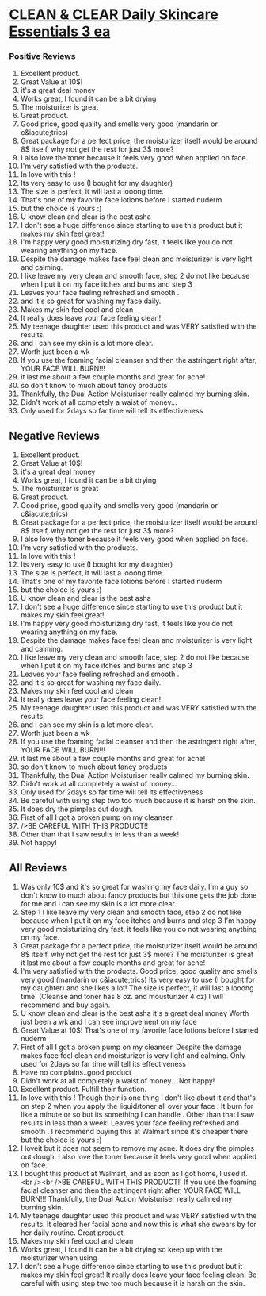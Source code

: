 # [CLEAN &amp; CLEAR Daily Skincare Essentials 3 ea](https://products.checkmycream.com/products/CLEAN-and-CLEAR-Daily-Skincare-Essentials-3-ea.html)

### Positive Reviews

<ol>
      <li>Excellent product.</li>
      <li>Great Value at 10$!  </li>
      <li>it&#x27;s a great deal money</li>
      <li>Works great, I found it can be a bit drying</li>
      <li>The moisturizer is great</li>
      <li>Great product.</li>
      <li>Good price, good quality and smells very good (mandarin or c&amp;iacute;trics)</li>
      <li>Great package for a perfect price, the moisturizer itself would be around 8$ itself, why not get the rest for just 3$ more?</li>
      <li>I also love the toner because it feels very good when applied on face.</li>
      <li>I&#x27;m very satisfied with the products.</li>
      <li>In love with this !</li>
      <li>Its very easy to use (I bought for my daughter)</li>
      <li>The size is perfect, it will last a looong time.</li>
      <li>That&#x27;s one of my favorite face lotions before I started nuderm</li>
      <li>but the choice is yours :)</li>
      <li>U know  clean and clear is the best asha</li>
      <li>I don&#x27;t see a huge difference since starting to use this product but it makes my skin feel great!</li>
      <li>I&#x27;m happy very good moisturizing dry fast, it feels like you do not wearing anything on my face.</li>
      <li>Despite the damage makes face feel clean and moisturizer is very light and calming.</li>
      <li>I like leave my very clean and smooth face, step 2 do not like because when I put it on my face itches and burns and step 3</li>
      <li>Leaves your face feeling refreshed and smooth .</li>
      <li>and it&#x27;s so great for washing my face daily.</li>
      <li>Makes my skin feel cool and clean</li>
      <li>It really does leave your face feeling clean!</li>
      <li>My teenage daughter used this product and was VERY satisfied with the results.</li>
      <li>and I can see my skin is a lot more clear.</li>
      <li>Worth just been a wk</li>
      <li>If you use the foaming facial cleanser and then the astringent right after, YOUR FACE WILL BURN!!!</li>
      <li>it last me about a few couple months and great for acne!</li>
      <li>so don&#x27;t know to much about fancy products</li>
      <li>Thankfully, the Dual Action Moisturiser really calmed my burning skin.</li>
      <li>Didn&#x27;t work at all completely a waist of money...</li>
      <li>Only used for 2days so far time will tell its effectiveness</li>
</ol>


<h2>Negative Reviews</h2>
<ol>
<li> Excellent product.</li>
<li> Great Value at 10$!  </li>
<li> it&#x27;s a great deal money</li>
<li> Works great, I found it can be a bit drying</li>
<li> The moisturizer is great</li>
<li> Great product.</li>
<li> Good price, good quality and smells very good (mandarin or c&amp;iacute;trics)</li>
<li> Great package for a perfect price, the moisturizer itself would be around 8$ itself, why not get the rest for just 3$ more?</li>
<li> I also love the toner because it feels very good when applied on face.</li>
<li> I&#x27;m very satisfied with the products.</li>
<li> In love with this !</li>
<li> Its very easy to use (I bought for my daughter)</li>
<li> The size is perfect, it will last a looong time.</li>
<li> That&#x27;s one of my favorite face lotions before I started nuderm</li>
<li> but the choice is yours :)</li>
<li> U know  clean and clear is the best asha</li>
<li> I don&#x27;t see a huge difference since starting to use this product but it makes my skin feel great!</li>
<li> I&#x27;m happy very good moisturizing dry fast, it feels like you do not wearing anything on my face.</li>
<li> Despite the damage makes face feel clean and moisturizer is very light and calming.</li>
<li> I like leave my very clean and smooth face, step 2 do not like because when I put it on my face itches and burns and step 3</li>
<li> Leaves your face feeling refreshed and smooth .</li>
<li> and it&#x27;s so great for washing my face daily.</li>
<li> Makes my skin feel cool and clean</li>
<li> It really does leave your face feeling clean!</li>
<li> My teenage daughter used this product and was VERY satisfied with the results.</li>
<li> and I can see my skin is a lot more clear.</li>
<li> Worth just been a wk</li>
<li> If you use the foaming facial cleanser and then the astringent right after, YOUR FACE WILL BURN!!!</li>
<li> it last me about a few couple months and great for acne!</li>
<li> so don&#x27;t know to much about fancy products</li>
<li> Thankfully, the Dual Action Moisturiser really calmed my burning skin.</li>
<li> Didn&#x27;t work at all completely a waist of money...</li>
<li> Only used for 2days so far time will tell its effectiveness</li>
<li> Be careful with using step two too much because it is harsh on the skin.</li>
<li> It does dry the pimples out dough.</li>
<li> First of all I got a broken pump on my cleanser.</li>
<li> /&gt;BE CAREFUL WITH THIS PRODUCT!!</li>
<li> Other than that I saw results in less than a week!</li>
<li> Not happy!</li>
</ol>

<h2>All Reviews</h2>

<ol>
    <li> Was only 10$ and it&#x27;s so great for washing my face daily. I&#x27;m a guy so don&#x27;t know to much about fancy products but this one gets the job done for me and I can see my skin is a lot more clear.</li>
    <li> Step 1 I like leave my very clean and smooth face, step 2 do not like because when I put it on my face itches and burns and step 3 I&#x27;m happy very good moisturizing dry fast, it feels like you do not wearing anything on my face.</li>
    <li> Great package for a perfect price, the moisturizer itself would be around 8$ itself, why not get the rest for just 3$ more? The moisturizer is great it last me about a few couple months and great for acne!</li>
    <li> I&#x27;m very satisfied with the products. Good price, good quality and smells very good (mandarin or c&amp;iacute;trics) Its very easy to use (I bought for my daughter) and she likes a lot! The size is perfect, it will last a looong time. (Cleanse and toner has 8 oz. and mousturizer 4 oz) I will recommend and buy again.</li>
    <li> U know  clean and clear is the best asha it&#x27;s a great deal money Worth just been a wk and I can see improvement on my face</li>
    <li> Great Value at 10$!  That&#x27;s one of my favorite face lotions before I started nuderm</li>
    <li> First of all I got a broken pump on my cleanser. Despite the damage makes face feel clean and moisturizer is very light and calming. Only used for 2days so far time will tell its effectiveness</li>
    <li> Have no complains..good product</li>
    <li> Didn&#x27;t work at all completely a waist of money... Not happy!</li>
    <li> Excellent product. Fulfill their function.</li>
    <li> In love with this ! Though their is one thing I don&#x27;t like about it and that&#x27;s on step 2 when you apply the liquid/toner all over your face . It burn for like a minute or so but its something I can handle . Other than that I saw results in less than a week! Leaves your face feeling refreshed and smooth . I recommend buying this at Walmart since it&#x27;s cheaper there but the choice is yours :)</li>
    <li> I loveit but it does not seem to remove my acne. It does dry the pimples out dough. I also love the toner because it feels very good when applied on face.</li>
    <li> I bought this product at Walmart, and as soon as I got home, I used it.&lt;br /&gt;&lt;br /&gt;BE CAREFUL WITH THIS PRODUCT!! If you use the foaming facial cleanser and then the astringent right after, YOUR FACE WILL BURN!!! Thankfully, the Dual Action Moisturiser really calmed my burning skin.</li>
    <li> My teenage daughter used this product and was VERY satisfied with the results. It cleared her facial acne and now this is what she swears by for her daily routine. Great product.</li>
    <li> Makes my skin feel cool and clean</li>
    <li> Works great, I found it can be a bit drying so keep up with the moisturizer when using</li>
    <li> I don&#x27;t see a huge difference since starting to use this product but it makes my skin feel great! It really does leave your face feeling clean! Be careful with using step two too much because it is harsh on the skin.</li>
</ol>




